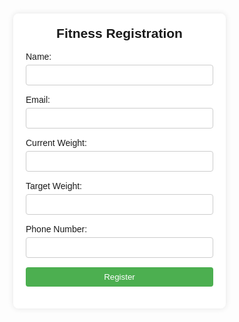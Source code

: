 <!DOCTYPE html>
<html lang="en">
<head>
    <meta charset="UTF-8">
    <meta name="viewport" content="width=device-width, initial-scale=1.0">
    <title>Fitness Registration Form</title>
    <style>
        body {
            font-family: Arial, sans-serif;
            background-image: url("fittness.jpg");
            background-size:cover;
            background-position:center;
            margin: 0;
            padding: 0;
            display: flex;
            justify-content: center;
            align-items: center;
            height: 100vh;
        }
        .Registration-form {
            background-color:white;
            padding: 20px;
            border-radius: 8px;
            box-shadow: 0 0 10px rgba(0, 0, 0, 0.1);
            width: 300px;
        }
        .Registration-form h2 {
            margin-top: 0;
            text-align: center;
        }
        .form-group {
            margin-bottom: 15px;
        }
        .form-group label {
            display: block;
            margin-bottom: 5px;
        }
        .form-group input {
            width: 100%;
            padding: 8px;
            box-sizing: border-box;
            border: 1px solid #ccc;
            border-radius: 4px;
        }
        .form-group input[type="submit"] {
            background-color: #4CAF50;
            color: white;
            border: none;
            cursor: pointer;
        }
        .form-group input[type="submit"]:hover {
            background-color: #45a049;
        }
    </style>
</head>
<body>
    <div class="Registration-form">
        <h2>Fitness Registration</h2>
        <form action="#" method="post">
            <div class="form-group">
                <label for="name">Name:</label>
                <input type="text" id="name" name="name" required>
            </div>
            <div class="form-group">
                <label for="email">Email:</label>
                <input type="email" id="email" name="email" required>
            </div>
            <div class="form-group">
                <label for="current-weight">Current Weight:</label>
                <input type="number" id="current-weight" name="current_weight" required>
            </div>
            <div class="form-group">
                <label for="target-weight">Target Weight:</label>
                <input type="number" id="target-weight" name="target_weight" required>
            </div>
            <div class="form-group">
                <label for="phone">Phone Number:</label>
                <input type="tel" id="phone" name="phone" required>
            </div>
            <div class="form-group">
                <input type="submit" value="Register">
            </div>
        </form>
    </div>
</body>
</html>
